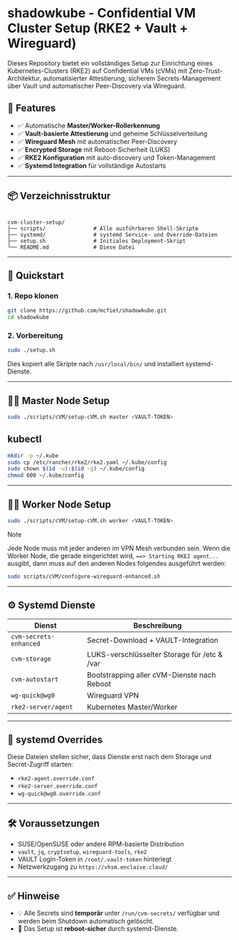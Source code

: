 # shadowkube - Confidential VM Cluster Setup (RKE2 + Vault + Wireguard)

Dieses Repository bietet ein vollständiges Setup zur Einrichtung eines Kubernetes-Clusters (RKE2) auf Confidential VMs (cVMs) mit Zero-Trust-Architektur, automatisierter Attestierung, sicherem Secrets-Management über Vault und automatischer Peer-Discovery via Wireguard.

## 🔐 Features

- ✅ Automatische **Master/Worker-Rollerkennung**
- ✅ **Vault-basierte Attestierung** und geheime Schlüsselverteilung
- ✅ **Wireguard Mesh** mit automatischer Peer-Discovery
- ✅ **Encrypted Storage** mit Reboot-Sicherheit (LUKS)
- ✅ **RKE2 Konfiguration** mit auto-discovery und Token-Management
- ✅ **Systemd Integration** für vollständige Autostarts

---

## 📦 Verzeichnisstruktur

```

cvm-cluster-setup/
├── scripts/               # Alle ausführbaren Shell-Skripte
├── systemd/               # systemd Service- und Override-Dateien
├── setup.sh               # Initiales Deployment-Skript
└── README.md              # Diese Datei

````

---

## 🚀 Quickstart

### 1. Repo klonen

```bash
git clone https://github.com/mcfiet/shadowkube.git
cd shadowkube
```

### 2. Vorbereitung

```bash
sudo ./setup.sh
```

Dies kopiert alle Skripte nach `/usr/local/bin/` und installiert systemd-Dienste.

---

## 🧑‍✈️ Master Node Setup

```bash
sudo ./scripts/cVM/setup-cVM.sh master <VAULT-TOKEN>
```

## kubectl
```bash
mkdir -p ~/.kube
sudo cp /etc/rancher/rke2/rke2.yaml ~/.kube/config
sudo chown $(id -u):$(id -g) ~/.kube/config
chmod 600 ~/.kube/config
```

---

## 🧑‍🔧 Worker Node Setup

```bash
sudo ./scripts/cVM/setup-cVM.sh worker <VAULT-TOKEN>
```
>[!NOTE]
>Jede Node muss mit jeder anderen im VPN Mesh verbunden sein. Wenn die Worker Node, die gerade eingerichtet wird, `==> Starting RKE2 agent...` ausgibt, dann muss auf den anderen Nodes folgendes ausgeführt werden:
>```bash
>sudo scripts/cVM/configure-wireguard-enhanced.sh
>```

---

## ⚙️ Systemd Dienste

| Dienst                 | Beschreibung                                 |
| ---------------------- | -------------------------------------------- |
| `cvm-secrets-enhanced` | Secret-Download + VAULT-Integration          |
| `cvm-storage`          | LUKS-verschlüsselter Storage für /etc & /var |
| `cvm-autostart`        | Bootstrapping aller cVM-Dienste nach Reboot  |
| `wg-quick@wg0`         | Wireguard VPN                                |
| `rke2-server/agent`    | Kubernetes Master/Worker                     |

---

## 📁 systemd Overrides

Diese Dateien stellen sicher, dass Dienste erst nach dem Storage und Secret-Zugriff starten:

* `rke2-agent.override.conf`
* `rke2-server.override.conf`
* `wg-quick@wg0.override.conf`

---

## 🛠 Voraussetzungen

* SUSE/OpenSUSE oder andere RPM-basierte Distribution
* `vault`, `jq`, `cryptsetup`, `wireguard-tools`, `rke2`
* VAULT Login-Token in `/root/.vault-token` hinterlegt
* Netzwerkzugang zu `https://vhsm.enclaive.cloud/`

---

## ✅ Hinweise

* 💡 Alle Secrets sind **temporär** unter `/run/cvm-secrets/` verfügbar und werden beim Shutdown automatisch gelöscht.
* 🔁 Das Setup ist **reboot-sicher** durch systemd-Dienste.

